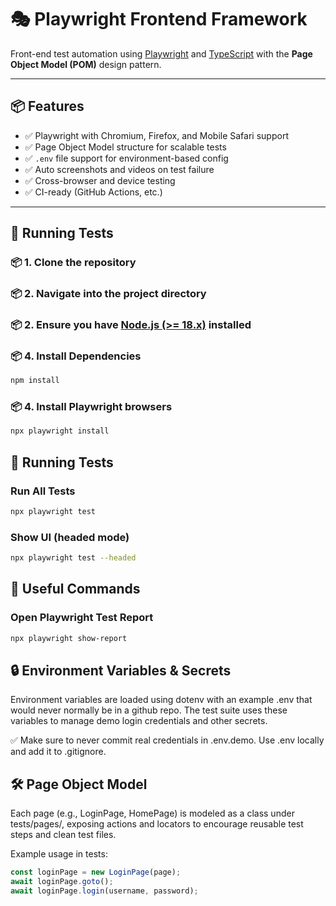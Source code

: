 # 🎭 Playwright Frontend Framework

Front-end test automation using [Playwright](https://playwright.dev/) and [TypeScript](https://www.typescriptlang.org/) with the **Page Object Model (POM)** design pattern.

---

## 📦 Features

- ✅ Playwright with Chromium, Firefox, and Mobile Safari support
- ✅ Page Object Model structure for scalable tests
- ✅ `.env` file support for environment-based config
- ✅ Auto screenshots and videos on test failure
- ✅ Cross-browser and device testing
- ✅ CI-ready (GitHub Actions, etc.)

---

## 🚀 Running Tests

### 📦 1. Clone the repository
### 📦 2. Navigate into the project directory
### 📦 2. Ensure you have [Node.js (>= 18.x)](https://nodejs.org/) installed
### 📦 4. Install Dependencies
```bash
npm install
```
### 📦 4. Install Playwright browsers
```bash
npx playwright install
```


## 🚀 Running Tests

### Run All Tests

```bash
npx playwright test
```

### Show UI (headed mode)

```bash
npx playwright test --headed
```

## 🧪 Useful Commands

### Open Playwright Test Report

```bash
npx playwright show-report
```

## 🔒 Environment Variables & Secrets

Environment variables are loaded using dotenv with an example .env that would never normally be in a github repo.
The test suite uses these variables to manage demo login credentials and other secrets.

✅ Make sure to never commit real credentials in .env.demo.
Use .env locally and add it to .gitignore.


## 🛠 Page Object Model

Each page (e.g., LoginPage, HomePage) is modeled as a class under tests/pages/, exposing actions and locators to encourage reusable test steps and clean test files.

Example usage in tests:
```ts
const loginPage = new LoginPage(page);
await loginPage.goto();
await loginPage.login(username, password);
```


